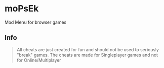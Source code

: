 # moPsEk
Mod Menu for browser games

## Info
> All cheats are just created for fun and should not be used to seriously "break" games.
> The cheats are made for Singleplayer games and not for Online/Multiplayer
